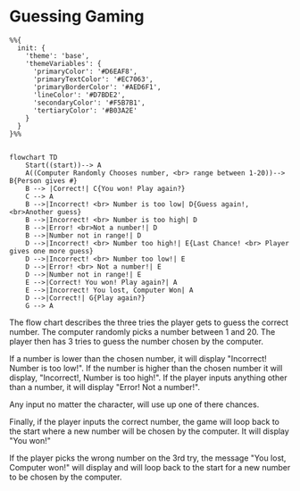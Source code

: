 # Guessing Gaming

```mermaid
%%{
  init: {
    'theme': 'base',
    'themeVariables': {
      'primaryColor': '#D6EAF8',
      'primaryTextColor': '#EC7063',
      'primaryBorderColor': '#AED6F1',
      'lineColor': '#D7BDE2',
      'secondaryColor': '#F5B7B1',
      'tertiaryColor': '#B03A2E'
    }
  }
}%%


flowchart TD
    Start((start))--> A 
    A((Computer Randomly Chooses number, <br> range between 1-20))--> B{Person gives #}
    B --> |Correct!| C{You won! Play again?}
    C --> A
    B -->|Incorrect! <br> Number is too low| D{Guess again!, <br>Another guess}
    B -->|Incorrect! <br> Number is too high| D
    B -->|Error! <br>Not a number!| D
    B -->|Number not in range!| D
    D -->|Incorrect! <br> Number too high!| E{Last Chance! <br> Player gives one more guess}
    D -->|Incorrect! <br> Number too low!| E
    D -->|Error! <br> Not a number!| E
    D -->|Number not in range!| E
    E -->|Correct! You won! Play again?| A
    E -->|Incorrect! You lost, Computer Won| A
    D -->|Correct!| G{Play again?}
    G --> A
```


The flow chart describes the three tries the player gets to guess the correct number. The computer randomly picks a number between 1 and 20. The player then has 3 tries to guess the number chosen by the computer. 

If a number is lower than the chosen number, it will display "Incorrect! Number is too low!". If the number is higher than the chosen number it will display, "Incorrect!, Number is too high!". If the player inputs anything other than a number, it will display "Error! Not a number!". 

Any input no matter the character, will use up one of there chances. 

Finally, if the player inputs the correct number, the game will loop back to the start where a new number will be chosen by the computer. It will display "You won!"

If the player picks the wrong number on the 3rd try, the message "You lost, Computer won!" will display and will loop back to the start for a new number to be chosen by the computer.

